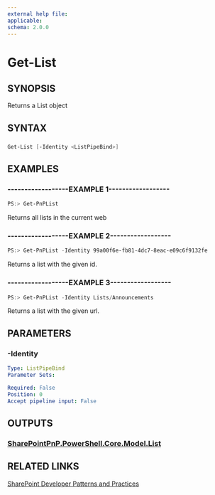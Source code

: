 ```yaml
---
external help file:
applicable: 
schema: 2.0.0
---
```

# Get-List

## SYNOPSIS
Returns a List object

## SYNTAX 

### 
```powershell
Get-List [-Identity <ListPipeBind>]
```

## EXAMPLES

### ------------------EXAMPLE 1------------------
```powershell
PS:> Get-PnPList
```

Returns all lists in the current web

### ------------------EXAMPLE 2------------------
```powershell
PS:> Get-PnPList -Identity 99a00f6e-fb81-4dc7-8eac-e09c6f9132fe
```

Returns a list with the given id.

### ------------------EXAMPLE 3------------------
```powershell
PS:> Get-PnPList -Identity Lists/Announcements
```

Returns a list with the given url.

## PARAMETERS

### -Identity


```yaml
Type: ListPipeBind
Parameter Sets: 

Required: False
Position: 0
Accept pipeline input: False
```

## OUTPUTS

### [SharePointPnP.PowerShell.Core.Model.List](https://msdn.microsoft.com/en-us/library/microsoft.sharepoint.client.list.aspx)

## RELATED LINKS

[SharePoint Developer Patterns and Practices](http://aka.ms/sppnp)